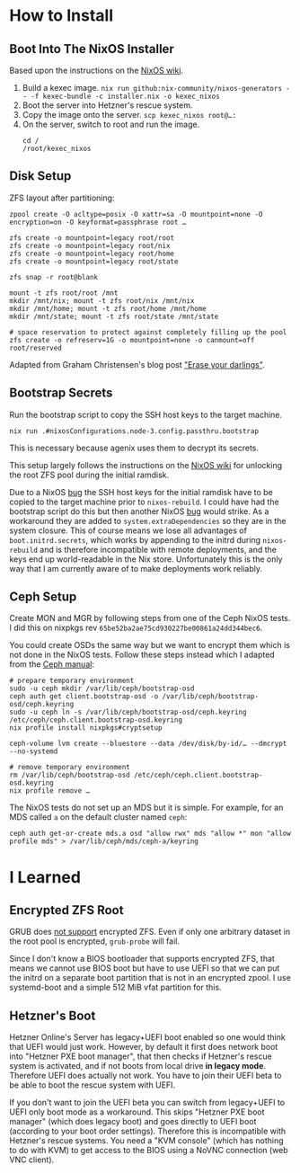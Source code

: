 # How to Install

## Boot Into The NixOS Installer

Based upon the instructions on the [NixOS wiki](https://nixos.wiki/wiki/Install_NixOS_on_Hetzner_Online).

1. Build a kexec image.
	`nix run github:nix-community/nixos-generators -- -f kexec-bundle -c installer.nix -o kexec_nixos`
2. Boot the server into Hetzner's rescue system.
3. Copy the image onto the server.
	`scp kexec_nixos root@…:`
4. On the server, switch to root and run the image.
	```
	cd /
	/root/kexec_nixos
	```

## Disk Setup

ZFS layout after partitioning:

```
zpool create -O acltype=posix -O xattr=sa -O mountpoint=none -O encryption=on -O keyformat=passphrase root …

zfs create -o mountpoint=legacy root/root
zfs create -o mountpoint=legacy root/nix
zfs create -o mountpoint=legacy root/home
zfs create -o mountpoint=legacy root/state

zfs snap -r root@blank

mount -t zfs root/root /mnt
mkdir /mnt/nix; mount -t zfs root/nix /mnt/nix
mkdir /mnt/home; mount -t zfs root/home /mnt/home
mkdir /mnt/state; mount -t zfs root/state /mnt/state

# space reservation to protect against completely filling up the pool
zfs create -o refreserv=1G -o mountpoint=none -o canmount=off root/reserved
```

Adapted from Graham Christensen's blog post ["Erase your darlings"](https://grahamc.com/blog/erase-your-darlings).

## Bootstrap Secrets

Run the bootstrap script to copy the SSH host keys to the target machine.

```
nix run .#nixosConfigurations.node-3.config.passthru.bootstrap
```

This is necessary because agenix uses them to decrypt its secrets.

This setup largely follows the instructions on the [NixOS wiki](https://nixos.wiki/wiki/NixOS_on_ZFS#Unlock_encrypted_zfs_via_ssh_on_boot) for unlocking the root ZFS pool during the initial ramdisk.

Due to a NixOS [bug](https://github.com/NixOS/nixpkgs/issues/98100) the SSH host keys for the initial ramdisk have to be copied to the target machine prior to `nixos-rebuild`. I could have had the bootstrap script do this but then another NixOS [bug](https://github.com/NixOS/nixpkgs/issues/114594) would strike. As a workaround they are added to `system.extraDependencies` so they are in the system closure. This of course means we lose all advantages of `boot.initrd.secrets`, which works by appending to the initrd during `nixos-rebuild` and is therefore incompatible with remote deployments, and the keys end up world-readable in the Nix store. Unfortunately this is the only way that I am currently aware of to make deployments work reliably.

## Ceph Setup

Create MON and MGR by following steps from one of the Ceph NixOS tests.
I did this on nixpkgs rev `65be52ba2ae75cd930227be00861a24dd344bec6`.

You could create OSDs the same way but we want to encrypt them which is not done in the NixOS tests.
Follow these steps instead which I adapted from the [Ceph manual](https://docs.ceph.com/en/latest/install/manual-deployment/#bluestore):

```
# prepare temporary environment
sudo -u ceph mkdir /var/lib/ceph/bootstrap-osd
ceph auth get client.bootstrap-osd -o /var/lib/ceph/bootstrap-osd/ceph.keyring
sudo -u ceph ln -s /var/lib/ceph/bootstrap-osd/ceph.keyring /etc/ceph/ceph.client.bootstrap-osd.keyring
nix profile install nixpkgs#cryptsetup

ceph-volume lvm create --bluestore --data /dev/disk/by-id/… --dmcrypt --no-systemd

# remove temporary environment
rm /var/lib/ceph/bootstrap-osd /etc/ceph/ceph.client.bootstrap-osd.keyring
nix profile remove …
```

The NixOS tests do not set up an MDS but it is simple.
For example, for an MDS called `a` on the default cluster named `ceph`:

```
ceph auth get-or-create mds.a osd "allow rwx" mds "allow *" mon "allow profile mds" > /var/lib/ceph/mds/ceph-a/keyring
```

# I Learned

## Encrypted ZFS Root

GRUB does [not support](https://github.com/zfsonlinux/grub/issues/24) encrypted ZFS. Even if only one arbitrary dataset in the root pool is encrypted, `grub-probe` will fail.

Since I don't know a BIOS bootloader that supports encrypted ZFS, that means we cannot use BIOS boot but have to use UEFI so that we can put the initrd on a separate boot partition that is not in an encrypted zpool. I use systemd-boot and a simple 512 MiB vfat partition for this.

## Hetzner's Boot

Hetzner Online's Server has legacy+UEFI boot enabled so one would think that UEFI would just work. However, by default it first does network boot into "Hetzner PXE boot manager", that then checks if Hetzner's rescue system is activated, and if not boots from local drive **in legacy mode**. Therefore UEFI does actually not work. You have to join their UEFI beta to be able to boot the rescue system with UEFI.

If you don't want to join the UEFI beta you can switch from legacy+UEFI to UEFI only boot mode as a workaround. This skips "Hetzner PXE boot manager" (which does legacy boot) and goes directly to UEFI boot (according to your boot order settings). Therefore this is incompatible with Hetzner's rescue systems. You need a "KVM console" (which has nothing to do with KVM) to get access to the BIOS using a NoVNC connection (web VNC client).
